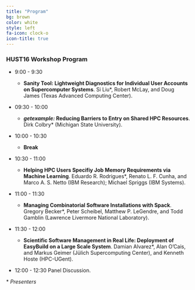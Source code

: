 ```yaml
---
title: "Program"
bg: brown
color: white
style: left
fa-icon: clock-o
icon-title: true
---
```


<style type="text/css">
div#program li {
list-style: none;
}
</style>

### HUST16 Workshop Program

- 9:00 - 9:30
  - **Sanity Tool: Lightweight Diagnostics for Individual User Accounts on Supercomputer Systems**. Si Liu*, Robert McLay, and Doug James (Texas Advanced Computing Center).

- 09:30 - 10:00
  - **_getexample:_ Reducing Barriers to Entry on Shared HPC Resources**. Dirk Colbry* (Michigan State University).

- 10:00 - 10:30
  - **Break**

- 10:30 - 11:00
  - **Helping HPC Users Specifiy Job Memory Requirements via Machine Learning**. Eduardo R. Rodrigues*, Renato L. F. Cunha, and Marco A. S. Netto (IBM Research); Michael Spriggs (IBM Systems).

- 11:00 - 11:30
  - **Managing Combinatorial Software Installations with Spack**. Gregory Becker*, Peter Scheibel, Matthew P. LeGendre, and Todd Gamblin (Lawrence Livermore National Laboratory).

- 11:30 - 12:00
  - **Scientific Software Management in Real Life\: Deployment of EasyBuild on a Large Scale System**. Damian Alvarez*, Alan O’Cais, and Markus Geimer (J&uuml;lich Supercomputing Center), and Kenneth Hoste (HPC-UGent).

- 12:00 - 12:30 Panel Discussion.

\* *Presenters*
